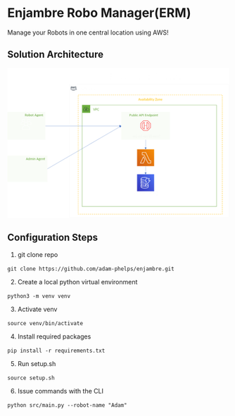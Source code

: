 # Enjambre Robo Manager(ERM)
Manage your Robots in one central location using AWS!

## Solution Architecture

![Solution Visual](imgs/EnjArchitecture.png?raw=true "Enjambre Solution")

## Configuration Steps

1. git clone repo

`git clone https://github.com/adam-phelps/enjambre.git`

2. Create a local python virtual environment

`python3 -m venv venv`

3. Activate venv

`source venv/bin/activate`

4. Install required packages

`pip install -r requirements.txt`

5. Run setup.sh

`source setup.sh`

6. Issue commands with the CLI

`python src/main.py --robot-name "Adam"`
